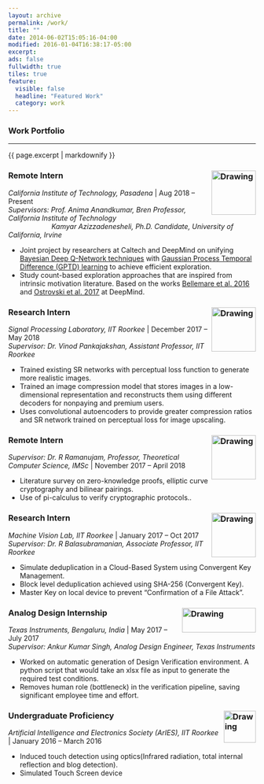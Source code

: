 ```yaml
---
layout: archive
permalink: /work/
title: ""
date: 2014-06-02T15:05:16-04:00
modified: 2016-01-04T16:38:17-05:00
excerpt:
ads: false
fullwidth: true
tiles: true
feature:
  visible: false
  headline: "Featured Work"
  category: work
---
```

### Work Portfolio
<hr>
{{ page.excerpt | markdownify }}

### Remote Intern <img src="https://akella17.github.io/images/caltech.png" alt="Drawing" width="90" height="90" align="right"/>

*California Institute of Technology, Pasadena* \| Aug 2018 – Present<br>
<i>Supervisors: Prof. Anima Anandkumar, Bren Professor, California Institute of Technology<br>
&emsp;&emsp;&emsp;&emsp;&emsp;&emsp; Kamyar Azizzadenesheli, Ph.D. Candidate, University of California, Irvine</i><br>
* Joint project by researchers at Caltech and DeepMind on unifying <a href="https://arxiv.org/pdf/1802.04412.pdf"><u>Bayesian Deep Q-Network techniques</u></a> with <a href="http://citeseerx.ist.psu.edu/viewdoc/download?doi=10.1.1.81.6420&rep=rep1&type=pdf"><u>Gaussian Process Temporal Difference (GPTD) learning</u></a> to achieve efficient exploration.
* Study count-based exploration approaches that are inspired from intrinsic motivation literature. Based on the works <a href="https://arxiv.org/pdf/1606.01868.pdf"><u>Bellemare et al. 2016</u></a> and <a href="https://arxiv.org/pdf/1703.01310.pdf"><u>Ostrovski et al. 2017</u></a> at DeepMind.

### Research Intern <img src="https://akella17.github.io/images/IITR.jpg" alt="Drawing" width="90" height="90" align="right"/>

*Signal Processing Laboratory, IIT Roorkee* \| December 2017 – May 2018<br>
<i>Supervisor: Dr. Vinod Pankajakshan, Assistant Professor, IIT Roorkee</i><br>
* Trained existing SR networks with perceptual loss function to generate more realistic images.<br>
* Trained an image compression model that stores images in a low-dimensional representation and reconstructs
them using different decoders for nonpaying and premium users.<br>
* Uses convolutional autoencoders to provide greater compression ratios and SR network trained on perceptual loss
for image upscaling.

### Remote Intern <img src="https://akella17.github.io/images/IMSC.png" alt="Drawing" width="90" height="90" align="right"/>

<i>Supervisor: Dr. R Ramanujam, Professor, Theoretical Computer Science, IMSc</i> | November 2017 – April 2018<br>
* Literature survey on zero-knowledge proofs, elliptic curve cryptography and bilinear pairings.<br>
* Use of pi-calculus to verify cryptographic protocols.. <br />

### Research Intern <img src="https://akella17.github.io/images/IITR.jpg" alt="Drawing" width="90" height="90" align="right"/>

*Machine Vision Lab, IIT Roorkee* \| January 2017 – Oct 2017<br>
<i>Supervisor: Dr. R Balasubramanian, Associate Professor, IIT Roorkee</i><br>
* Simulate deduplication in a Cloud-Based System using Convergent Key Management.<br>
* Block level deduplication achieved using SHA-256 (Convergent Key).<br>
* Master Key on local device to prevent “Confirmation of a File Attack”. <br />

### Analog Design Internship <img src="https://akella17.github.io/images/TI.png" alt="Drawing" width="150" height="50" align="right"/>

*Texas Instruments, Bengaluru, India* \| May 2017 – July 2017 <br>
<i>Supervisor: Ankur Kumar Singh, Analog Design Engineer, Texas Instruments</i> <br>
* Worked on automatic generation of Design Verification environment. A python script that would take an xlsx file as input to generate the required test conditions.<br>
* Removes human role (bottleneck) in the verification pipeline, saving significant employee time and effort.

### Undergraduate Proficiency <img src="https://akella17.github.io/images/aries.jpg" alt="Drawing" width="65" height="65" align="right"/>

*Artificial Intelligence and Electronics Society (ArIES), IIT Roorkee* \| January 2016 – March 2016 <br>
* Induced touch detection using optics(Infrared radiation, total internal reflection and blog detection). <br>
* Simulated Touch Screen device
